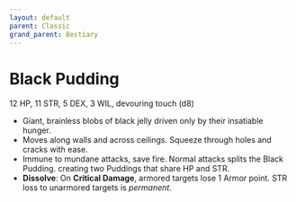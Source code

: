 ```yaml
---
layout: default
parent: Classic
grand_parent: Bestiary
---
```


# Black Pudding

12 HP, 11 STR, 5 DEX, 3 WIL, devouring touch (d8)

- Giant, brainless blobs of black jelly driven only by their insatiable hunger.
- Moves along walls and across ceilings. Squeeze through holes and cracks with ease.
- Immune to mundane attacks, save fire. Normal attacks splits the Black Pudding. creating two Puddings that share HP and STR.   
- **Dissolve**: On **Critical Damage**, armored targets lose 1 Armor point. STR loss to unarmored targets is _permanent_.  

